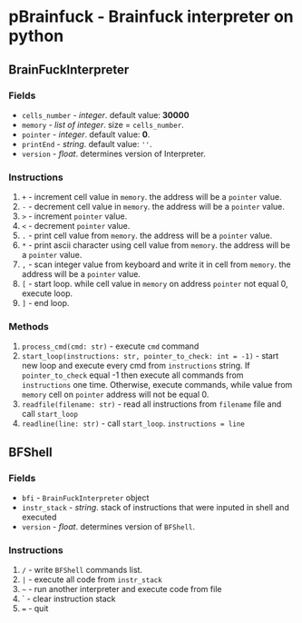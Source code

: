 # pBrainfuck - Brainfuck interpreter on python

## BrainFuckInterpreter
### Fields
* `cells_number` - *integer*. default value: **30000**
* `memory` - *list of integer*. size = `cells_number`.
* `pointer` - *integer*. default value: **0**.
* `printEnd` - *string*. default value: `''`.
* `version` - *float*. determines version of Interpreter.
### Instructions
1. `+` - increment cell value in `memory`. the address will be a `pointer` value.
2. `-` - decrement cell value in `memory`. the address will be a `pointer` value.
3. `>` - increment `pointer` value.
4. `<` - decrement `pointer` value.
5. `.` - print cell value from `memory`. the address will be a `pointer` value.
6. `*` - print ascii character using cell value from `memory`. the address will be a `pointer` value.
7. `,` - scan integer value from keyboard and write it in cell from `memory`. the address will be a `pointer` value.
8. `[` - start loop. while cell value in `memory` on address `pointer` not equal 0, execute loop.
9. `]` - end loop.
### Methods
1. `process_cmd(cmd: str)` - execute `cmd` command
2. `start_loop(instructions: str, pointer_to_check: int = -1)` - start new loop and execute every cmd from `instructions` string. If `pointer_to_check` equal -1 then execute all commands from `instructions` one time. Otherwise, execute commands, while value from `memory` cell on `pointer` address will not be equal 0.
3. `readfile(filename: str)` - read all instructions from `filename` file and call `start_loop`
4. `readline(line: str)` - call `start_loop`. `instructions = line`

## BFShell
### Fields
* `bfi` - `BrainFuckInterpreter` object
* `instr_stack` - *string*. stack of instructions that were inputed in shell and executed
* `version` - *float*. determines version of `BFShell`.
### Instructions
1. `/` - write `BFShell` commands list.
2. `|` - execute all code from `instr_stack`
3. `~` - run another interpreter and execute code from file
4. ` - clear instruction stack
5. `=` - quit